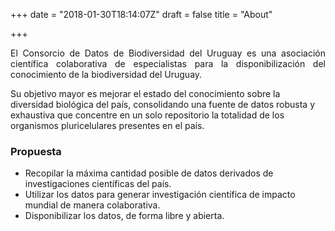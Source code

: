 +++
date = "2018-01-30T18:14:07Z"
draft = false
title = "About"

+++

<p style='text-align: justify;'>
El Consorcio de Datos de Biodiversidad del Uruguay es una asociación científica colaborativa de especialistas para la disponibilización del conocimiento de la biodiversidad del Uruguay. 

Su objetivo mayor es mejorar el estado del conocimiento sobre la diversidad biológica del país, consolidando una fuente de datos robusta y exhaustiva que concentre en un solo repositorio la totalidad de los organismos pluricelulares presentes en el país.
</p>


### Propuesta

- Recopilar la máxima cantidad posible de datos derivados de investigaciones científicas del país. 
- Utilizar los datos para generar investigación científica de impacto mundial de manera colaborativa.
-	Disponibilizar los datos, de forma libre y abierta.